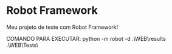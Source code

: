 # Robot Framework

Meu projeto de teste com Robot Framework!

COMANDO PARA EXECUTAR:
python -m robot -d .\WEB\results .\WEB\Tests\